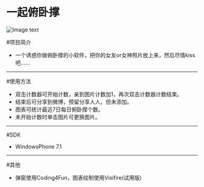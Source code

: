 一起俯卧撑
=================

![Image text](http://github.com/MSstudent/-Project-Health/raw/master/sample.png)

#项目简介

* 一个诱惑你做俯卧撑的小软件，把你的女友or女神照片放上来，然后尽情kiss吧……

---

#使用方法

* 双击计数器可开始计数，亲到图片计数加1，再次双击计数器计数结束。
* 结束后可分享到微博，预留分享人人，但未添加。
* 图表可统计最近7日每日俯卧撑个数。
* 未开始计数时单击图片可更换图片。

---

#SDK

* WindowsPhone 7.1

---

#其他

* 弹窗使用Coding4Fun，图表绘制使用Visifire(试用版)

